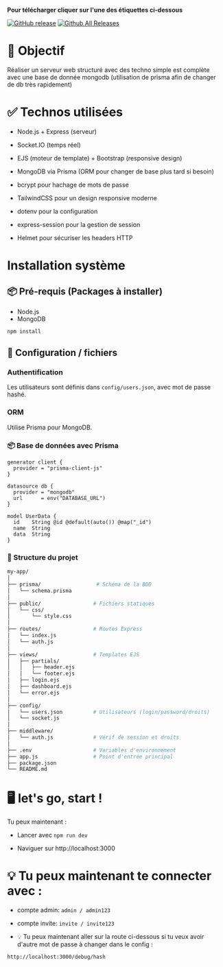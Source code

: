 **Pour télécharger cliquer sur l'une des étiquettes ci-dessous**

[![GitHub release](https://img.shields.io/github/v/release/Casimodo/my-app.svg)](https://github.com/Casimodo/my-app/releases)
[![Github All Releases](https://img.shields.io/github/downloads/Casimodo/my-app/total.svg)](https://github.com/Casimodo/my-app/releases)


# 🧩 Objectif

Réaliser un serveur web structuré avec des techno simple est complète avec une base de donnée mongodb (utilisation de prisma afin de changer de db très rapidement)

# ✅ Technos utilisées

- Node.js + Express (serveur)

- Socket.IO (temps réel)

- EJS (moteur de template) + Bootstrap (responsive design)

- MongoDB via Prisma (ORM pour changer de base plus tard si besoin)

- bcrypt pour hachage de mots de passe

- TailwindCSS pour un design responsive moderne

- dotenv pour la configuration

- express-session pour la gestion de session

- Helmet pour sécuriser les headers HTTP

# Installation système

## 📦 Pré-requis (Packages à installer)

- Node.js
- MongoDB

```bash
npm install
```

## 🔧 Configuration / fichiers

### Authentification
Les utilisateurs sont définis dans `config/users.json`, avec mot de passe hashé.

### ORM
Utilise Prisma pour MongoDB.

### 📦 Base de données avec Prisma
```
generator client {
  provider = "prisma-client-js"
}

datasource db {
  provider = "mongodb"
  url      = env("DATABASE_URL")
}

model UserData {
  id    String @id @default(auto()) @map("_id")
  name  String
  data  String
}

```

### 📂 Structure du projet
```bash
my-app/
│
├── prisma/                  # Schéma de la BDD
│   └── schema.prisma
│
├── public/                 # Fichiers statiques
│   └── css/
│       └── style.css
│
├── routes/                 # Routes Express
│   └── index.js
│   └── auth.js
│
├── views/                  # Templates EJS
│   ├── partials/
│   │   ├── header.ejs
│   │   └── footer.ejs
│   ├── login.ejs
│   ├── dashboard.ejs
│   └── error.ejs
│
├── config/
│   └── users.json          # Utilisateurs (login/password/droits)
│   └── socket.js
│
├── middleware/
│   └── auth.js             # Vérif de session et droits
│
├── .env                    # Variables d'environnement
├── app.js                  # Point d'entrée principal
├── package.json
└── README.md

```



# 🖥️ let's go, start !

Tu peux maintenant :

- Lancer avec ``npm run dev``

- Naviguer sur http://localhost:3000

# 💡 Tu peux maintenant te connecter avec :

- compte admin: ``admin / admin123``

- compte invite: ``invite / invite123``

- 💡 Tu peux maintenant aller sur la route ci-dessous si tu veux avoir d'autre mot de passe à changer dans le config :

```
http://localhost:3000/debug/hash
```
